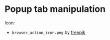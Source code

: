 Popup tab manipulation
======================

Icon:
- `browser_action_icon.png` by [freepik][freepik]

[freepik]: https://www.flaticon.com/authors/freepik

